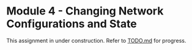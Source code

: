 # Module 4 - Changing Network Configurations and State #
This assignment in under construction. Refer to [TODO.md](https://github.com/writememe/BlgNetAutoSol/blob/master/4_Net_Configs_And_State/TODO.md) for progress.

